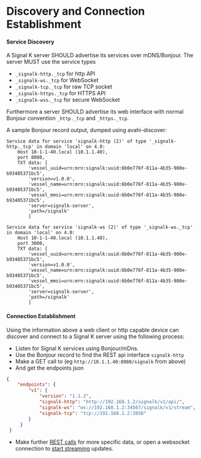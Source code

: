 # Discovery and Connection Establishment

#### Service Discovery

A Signal K server SHOULD advertise its services over mDNS/Bonjour. The server MUST use the service types

* `_signalk-http._tcp` for http API
* `_signalk-ws._tcp` for WebSocket
* `_signalk-tcp._tcp` for raw TCP socket
* `_signalk-https._tcp` for HTTPS API
* `_signalk-wss._tcp` for secure WebSocket

Furthermore a server SHOULD advertise its web interface with normal Bonjour convention `_http._tcp` and `_https._tcp`.

A sample Bonjour record output, dumped using avahi-discover:

```
Service data for service 'signalk-http (2)' of type '_signalk-http._tcp' in domain 'local' on 4.0:
    Host 10-1-1-40.local (10.1.1.40),
    port 8080,
    TXT data: [
        'vessel_uuid=urn:mrn:signalk:uuid:6b0e776f-811a-4b35-980e-b93405371bc5',
        'version=v1.0.0',
        'vessel_name=urn:mrn:signalk:uuid:6b0e776f-811a-4b35-980e-b93405371bc5',
        'vessel_mmsi=urn:mrn:signalk:uuid:6b0e776f-811a-4b35-980e-b93405371bc5',
        'server=signalk-server',
        'path=/signalk'
        ]

Service data for service 'signalk-ws (2)' of type '_signalk-ws._tcp' in domain 'local' on 4.0:
    Host 10-1-1-40.local (10.1.1.40),
    port 3000,
    TXT data: [
        'vessel_uuid=urn:mrn:signalk:uuid:6b0e776f-811a-4b35-980e-b93405371bc5',
        'version=v1.0.0',
        'vessel_name=urn:mrn:signalk:uuid:6b0e776f-811a-4b35-980e-b93405371bc5',
        'vessel_mmsi=urn:mrn:signalk:uuid:6b0e776f-811a-4b35-980e-b93405371bc5',
        'server=signalk-server',
        'path=/signalk'
        ]
```

#### Connection Establishment

Using the information above a web client or http capable device can discover and connect to a Signal K server using the following process:

* Listen for Signal K services using Bonjour/mDns.
* Use the Bonjour record to find the REST api interface `signalk-http`
* Make a GET call to <host><port><path> (eg `http://10.1.1.40:8080/signalk` from above)
* And get the endpoints json

```json
{
    "endpoints": {
        "v1": {
            "version": "1.1.2",
            "signalk-http": "http://192.168.1.2/signalk/v1/api/",
            "signalk-ws": "ws://192.168.1.2:34567/signalk/v1/stream",
            "signalk-tcp": "tcp://192.168.1.2:3858"
        }
     }
 }
```

* Make further [REST calls](rest_api.md) for more specific data, or open a websocket connection to [start streaming](streaming_api.md) updates.

